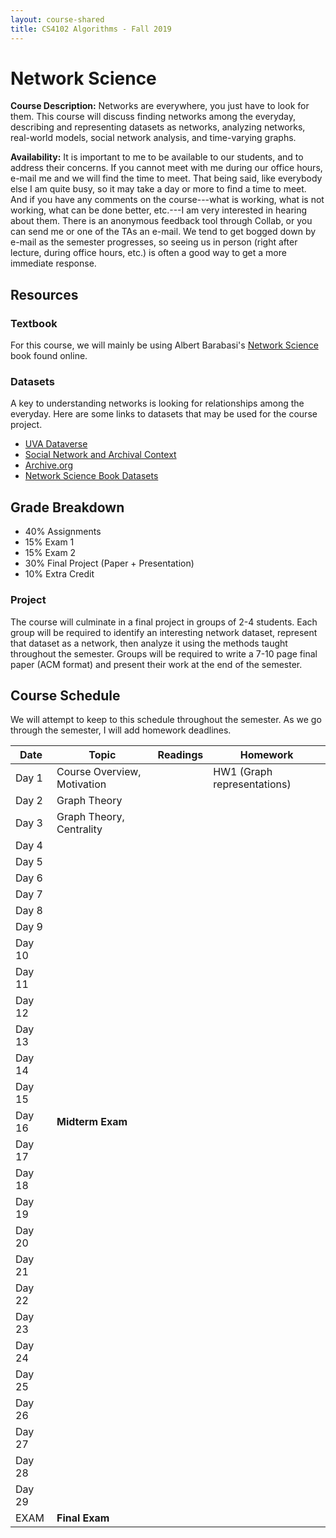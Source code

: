 ```yaml
---
layout: course-shared
title: CS4102 Algorithms - Fall 2019
---
```

# Network Science

**Course Description:** Networks are everywhere, you just have to look for them.  This course will discuss finding networks among the everyday, describing and representing datasets as networks, analyzing networks, real-world models, social network analysis, and time-varying graphs. 

**Availability:** It is important to me to be available to our students,
and to address their concerns. If you cannot meet with me during our
office hours, e-mail me and we will find the time to meet. That being
said, like everybody else I am quite busy, so it may take a day or more
to find a time to meet. And if you have any comments on the
course---what is working, what is not working, what can be done better,
etc.---I am very interested in hearing about them. There is an anonymous
feedback tool through Collab, or you can send me or one of the TAs an
e-mail. We tend to get bogged down by e-mail as the semester progresses,
so seeing us in person (right after lecture, during office hours, etc.)
is often a good way to get a more immediate response.

## Resources

### Textbook

For this course, we will mainly be using Albert Barabasi's [Network Science](http://networksciencebook.com/) book found online.

### Datasets

A key to understanding networks is looking for relationships among the everyday.  Here are some links to datasets that may be used for the course project.

* [UVA Dataverse](https://dataverse.lib.virginia.edu/)
* [Social Network and Archival Context](https://snaccooperative.org)
* [Archive.org](https://archive.org)
* [Network Science Book Datasets](http://networksciencebook.com/translations/en/resources/data.html)

## Grade Breakdown

* 40% Assignments
* 15% Exam 1
* 15% Exam 2 
* 30% Final Project (Paper + Presentation)
* 10% Extra Credit

### Project

The course will culminate in a final project in groups of 2-4 students.  Each group will be required to identify an interesting network dataset, represent that dataset as a network, then analyze it using the methods taught throughout the semester.  Groups will be required to write a 7-10 page final paper (ACM format) and present their work at the end of the semester.

## Course Schedule

We will attempt to keep to this schedule throughout the semester.  As we go through the semester,
I will add homework deadlines.

| Date    | Topic                     | Readings            | Homework        |
| ------- | ------------------------- | ------------------- | --------------- |
| Day 1   | Course Overview, Motivation  | | HW1 (Graph representations) |
| Day 2   | Graph Theory              | | | 
| Day 3   | Graph Theory, Centrality  | | |
| Day 4   |  | | |
| Day 5   |  | | |
| Day 6   |  | | |
| Day 7   |  | | |
| Day 8   |  | | |
| Day 9   |  | | |
| Day 10  |  | | |
| Day 11  |  | | |
| Day 12  |  | | |
| Day 13  |  | | |
| Day 14  |  | | |
| Day 15  |  | | |
| Day 16  | **Midterm Exam** | | |
| Day 17  |  | | |
| Day 18  |  | | |
| Day 19  |  | | |
| Day 20  |  | | |
| Day 21  |  | | |
| Day 22  |  | | |
| Day 23  |  | | |
| Day 24  |  | | |
| Day 25  |  | | |
| Day 26  |  | | |
| Day 27  |  | | |
| Day 28  |  | | |
| Day 29  |  | | |
| EXAM    | **Final Exam**  | | |
